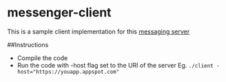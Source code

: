 # messenger-client
This is a sample client implementation for this [messaging server](https://github.com/abhicnv007/messenger-server)

##Instructions
* Compile the code
* Run the code with -host flag set to the URI of the server Eg. `./client -host="https://youapp.appspot.com"`

